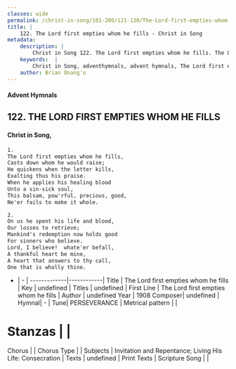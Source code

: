 ```yaml
---
classes: wide
permalink: /christ-in-song/101-200/121-130/The-Lord-first-empties-whom-he-fills/
title: |
    122. The Lord first empties whom he fills - Christ in Song
metadata:
    description: |
        Christ in Song 122. The Lord first empties whom he fills. The Lord first empties whom he fills, Casts down whom he would raise; He quickens when the letter kills, Exalting thus his praise. When he applies his healing blood Unto a sin-sick soul, This balsam, pow'rful, precious, good, Ne'er fails to make it whole.
    keywords:  |
        Christ in Song, adventhymnals, advent hymnals, The Lord first empties whom he fills, The Lord first empties whom he fills. 
    author: Brian Onang'o
---
```


#### Advent Hymnals
## 122. THE LORD FIRST EMPTIES WHOM HE FILLS
####  Christ in Song,

```txt
1.
The Lord first empties whom he fills,
Casts down whom he would raise;
He quickens when the letter kills,
Exalting thus his praise.
When he applies his healing blood
Unto a sin-sick soul,
This balsam, pow'rful, precious, good,
Ne'er fails to make it whole.

2.
On us he spent his life and blood,
Our losses to retrieve;
Mankind's redemption now holds good
For sinners who believe.
Lord, I believe!  whate'er befall,
A thankful heart be mine,
A heart that answers to thy call,
One that is wholly thine.

```

- |   -  |
-------------|------------|
Title | The Lord first empties whom he fills |
Key | undefined |
Titles | undefined |
First Line | The Lord first empties whom he fills |
Author | undefined
Year | 1908
Composer| undefined |
Hymnal|  - |
Tune| PERSEVERANCE |
Metrical pattern | |
# Stanzas |  |
Chorus |  |
Chorus Type |  |
Subjects | Invitation and Repentance; Living His Life: Consecration |
Texts | undefined |
Print Texts | 
Scripture Song |  |
    
